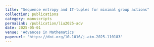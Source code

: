```yaml
---
title: "Sequence entropy and IT-tuples for minimal group actions"
collection: publications
category: manuscripts
permalink: /publication/liu2025-adv
date: 2025-05-01
venue: 'Advances in Mathematics'
paperurl: 'https://doi.org/10.1016/j.aim.2025.110183'
---
```



